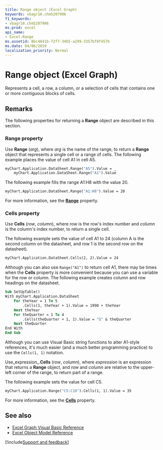 ```yaml
---
title: Range object (Excel Graph)
keywords: vbagr10.chm5207906
f1_keywords:
- vbagr10.chm5207906
ms.prod: excel
api_name:
- Excel.Range
ms.assetid: 8bc4841b-72f7-34b5-a299-3357bf8f457b
ms.date: 04/06/2019
localization_priority: Normal
---
```



# Range object (Excel Graph)

Represents a cell, a row, a column, or a selection of cells that contains one or more contiguous blocks of cells.


## Remarks

The following properties for returning a **Range** object are described in this section.

### Range property

Use **Range** (_arg_), where _arg_ is the name of the range, to return a **Range** object that represents a single cell or a range of cells. The following example places the value of cell A1 in cell A5.

```vb
myChart.Application.DataSheet.Range("A5").Value = _ 
    myChart.Application.DataSheet.Range("A1").Value
```

The following example fills the range A1:H8 with the value 20.

```vb
myChart.Application.DataSheet.Range("A1:H8").Value = 20
```

For more information, see the **[Range](excel.range-graph-property.md)** property.

### Cells property

Use **Cells** (_row_, _column_), where _row_ is the row's index number and _column_ is the column's index number, to return a single cell. 

The following example sets the value of cell A1 to 24 (column A is the second column on the datasheet, and row 1 is the second row on the datasheet).

```vb
myChart.Application.DataSheet.Cells(2, 2).Value = 24
```

Although you can also use `Range("A1")` to return cell A1, there may be times when the **Cells** property is more convenient because you can use a variable for the row or column. The following example creates column and row headings on the datasheet.

```vb
Sub SetUpTable() 
With myChart.Application.DataSheet 
    For theYear = 1 To 5 
        .Cells(1, theYear + 1).Value = 1990 + theYear 
    Next theYear 
    For theQuarter = 1 To 4 
        .Cells(theQuarter + 1, 1).Value = "Q" & theQuarter 
    Next theQuarter 
End With 
End Sub
```

Although you can use Visual Basic string functions to alter A1-style references, it's much easier (and a much better programming practice) to use the `Cells(1, 1)` notation.

Use_expression_.**Cells** (_row_, _column_), where _expression_ is an expression that returns a **Range** object, and _row_ and _column_ are relative to the upper-left corner of the range, to return part of a range. 

The following example sets the value for cell C5.

```vb
myChart.Application.Range("C5:C10").Cells(1, 1).Value = 35
```

For more information, see the **[Cells](excel.cells.md)** property.


## See also

- [Excel Graph Visual Basic Reference](overview/excel/graph-visual-basic-reference.md)
- [Excel Object Model Reference](overview/excel/object-model.md)

[!include[Support and feedback](~/includes/feedback-boilerplate.md)]